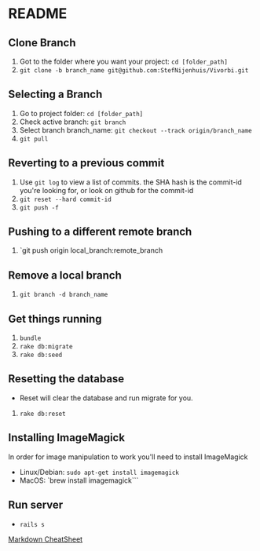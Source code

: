 # README

## Clone Branch
1. Got to the folder where you want your project: `cd [folder_path]`
2. `git clone -b branch_name git@github.com:StefNijenhuis/Vivorbi.git`

## Selecting a Branch
1. Go to project folder: `cd [folder_path]`
2. Check active branch: `git branch`
3. Select branch branch_name: `git checkout --track origin/branch_name`
4. `git pull`

## Reverting to a previous commit
1. Use `git log` to view a list of commits. the SHA hash is the commit-id you're looking for, or look on github for the commit-id
2. `git reset --hard commit-id`
3. `git push -f`

## Pushing to a different remote branch
1. `git push origin local_branch:remote_branch

## Remove a local branch
1. `git branch -d branch_name`

## Get things running
1. `bundle`
2. `rake db:migrate`
3. `rake db:seed`

## Resetting the database
* Reset will clear the database and run migrate for you.
1. `rake db:reset`

## Installing ImageMagick
In order for image manipulation to work you'll need to install ImageMagick
* Linux/Debian: `sudo apt-get install imagemagick`
* MacOS: `brew install imagemagick```

## Run server
* `rails s`

[Markdown CheatSheet](https://github.com/adam-p/markdown-here/wiki/Markdown-Cheatsheet)
